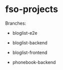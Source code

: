# fso-projects

Branches:
- bloglist-e2e
- bloglist-backend
- bloglist-frontend
  
- phonebook-backend
